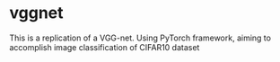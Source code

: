 # vggnet
This is a replication of a VGG-net. Using PyTorch framework, aiming to accomplish image classification of CIFAR10 dataset

